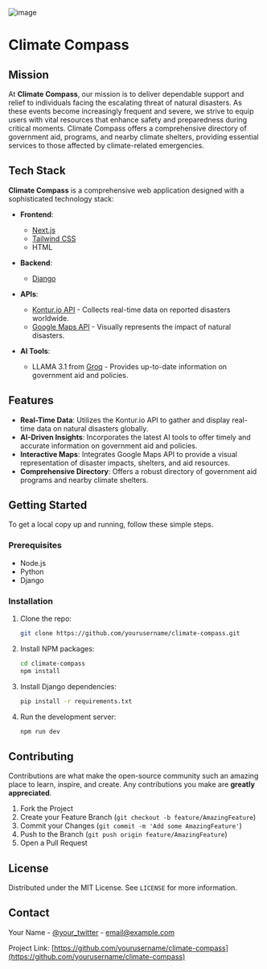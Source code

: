 
![image](https://github.com/user-attachments/assets/c4842488-84ea-48c2-8fd6-2ad56161e320)
# Climate Compass

## Mission

At **Climate Compass**, our mission is to deliver dependable support and relief to individuals facing the escalating threat of natural disasters. As these events become increasingly frequent and severe, we strive to equip users with vital resources that enhance safety and preparedness during critical moments. Climate Compass offers a comprehensive directory of government aid, programs, and nearby climate shelters, providing essential services to those affected by climate-related emergencies.

## Tech Stack

**Climate Compass** is a comprehensive web application designed with a sophisticated technology stack:

- **Frontend**: 
  - [Next.js](https://nextjs.org/)
  - [Tailwind CSS](https://tailwindcss.com/)
  - HTML
  
- **Backend**: 
  - [Django](https://www.djangoproject.com/)
  
- **APIs**: 
  - [Kontur.io API](https://kontur.io/) - Collects real-time data on reported disasters worldwide.
  - [Google Maps API](https://developers.google.com/maps) - Visually represents the impact of natural disasters.

- **AI Tools**: 
  - LLAMA 3.1 from [Groq](https://groq.com/) - Provides up-to-date information on government aid and policies.

## Features

- **Real-Time Data**: Utilizes the Kontur.io API to gather and display real-time data on natural disasters globally.
- **AI-Driven Insights**: Incorporates the latest AI tools to offer timely and accurate information on government aid and policies.
- **Interactive Maps**: Integrates Google Maps API to provide a visual representation of disaster impacts, shelters, and aid resources.
- **Comprehensive Directory**: Offers a robust directory of government aid programs and nearby climate shelters.

## Getting Started

To get a local copy up and running, follow these simple steps.

### Prerequisites

- Node.js
- Python
- Django

### Installation

1. Clone the repo:
    ```sh
    git clone https://github.com/yourusername/climate-compass.git
    ```

2. Install NPM packages:
    ```sh
    cd climate-compass
    npm install
    ```

3. Install Django dependencies:
    ```sh
    pip install -r requirements.txt
    ```

4. Run the development server:
    ```sh
    npm run dev
    ```

## Contributing

Contributions are what make the open-source community such an amazing place to learn, inspire, and create. Any contributions you make are **greatly appreciated**.

1. Fork the Project
2. Create your Feature Branch (`git checkout -b feature/AmazingFeature`)
3. Commit your Changes (`git commit -m 'Add some AmazingFeature'`)
4. Push to the Branch (`git push origin feature/AmazingFeature`)
5. Open a Pull Request

## License

Distributed under the MIT License. See `LICENSE` for more information.

## Contact

Your Name - [@your_twitter](https://twitter.com/your_twitter) - email@example.com

Project Link: [https://github.com/yourusername/climate-compass](https://github.com/yourusername/climate-compass)







